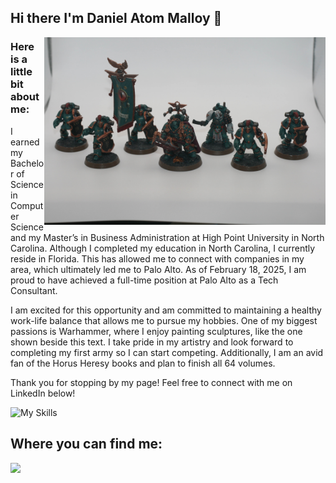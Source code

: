 ## Hi there I'm Daniel Atom Malloy 👋

<img src = "https://github.com/CzarSkittleZ/CzarSkittleZ/blob/main/Warhammer.jpg" height="300" align="right"/>

### Here is a little bit about me:
I earned my Bachelor of Science in Computer Science and my Master’s in Business Administration at High Point University in North Carolina. Although I completed my education in North Carolina, I currently reside in Florida. This has allowed me to connect with companies in my area, which ultimately led me to Palo Alto. As of February 18, 2025, I am proud to have achieved a full-time position at Palo Alto as a Tech Consultant.

I am excited for this opportunity and am committed to maintaining a healthy work-life balance that allows me to pursue my hobbies. One of my biggest passions is Warhammer, where I enjoy painting sculptures, like the one shown beside this text. I take pride in my artistry and look forward to completing my first army so I can start competing. Additionally, I am an avid fan of the Horus Heresy books and plan to finish all 64 volumes.

Thank you for stopping by my page! Feel free to connect with me on LinkedIn below!

![My Skills](https://skillicons.dev/icons?i=java,)

## Where you can find me:
<a href= "https://www.linkedin.com/in/danielmalloy02/" /> <img src = "https://img.shields.io/badge/linkedin-%230077B5.svg?style=for-the-badge&logo=linkedin&logoColor=white" /> 

<!--
**CzarSkittleZ/CzarSkittleZ** is a ✨ _special_ ✨ repository because its `README.md` (this file) appears on your GitHub profile.

Here are some ideas to get you started:

- 🔭 I’m currently working on ...
- 🌱 I’m currently learning ...
- 👯 I’m looking to collaborate on ...
- 🤔 I’m looking for help with ...
- 💬 Ask me about ...
- 📫 How to reach me: ...
- 😄 Pronouns: ...
- ⚡ Fun fact: ...
-->
